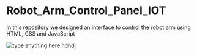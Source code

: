 # Robot_Arm_Control_Panel_IOT
In this repository we designed an interface to control the robot arm using HTML, CSS and JavaScript


![type anything here hdhdj](Arm_panel.PGJ)
